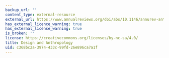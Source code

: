 ```yaml
---
backup_url: ''
content_type: external-resource
external_url: https://www.annualreviews.org/doi/abs/10.1146/annurev-anthro-102215-100224
has_external_licence_warning: true
has_external_license_warning: true
is_broken: ''
license: https://creativecommons.org/licenses/by-nc-sa/4.0/
title: Design and Anthropology
uid: c368bc2a-3974-433c-99fd-26e896ca7a1f
---
```

